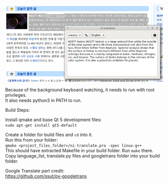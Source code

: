 
![Screenshot](screenshot.png)

Because of the background keyboard watching, it needs to run with root privileges.\
It also needs python3 in PATH to run.

Build Steps:

Install qmake and base Qt 5 development files:\
`sudo apt-get install qt5-default`

Create a folder for build files and `cd` into it.\
Run this from your folder:\
`qmake <project_files_folder>/ni-translate.pro -spec linux-g++`\
This should have extracted Makefile in your build folder. Run `make` there.\
Copy language_list, translate.py files and googletrans folder into your build folder.

Google Translate part credit:\
https://github.com/ssut/py-googletrans
